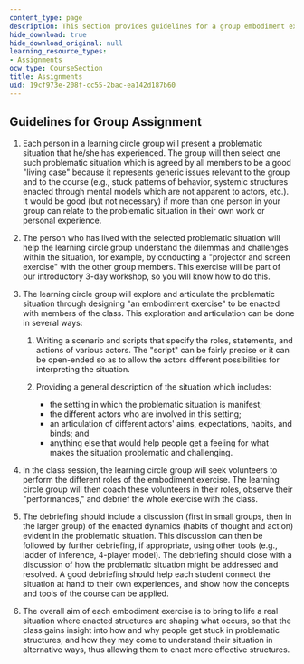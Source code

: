 ```yaml
---
content_type: page
description: This section provides guidelines for a group embodiment exercise.
hide_download: true
hide_download_original: null
learning_resource_types:
- Assignments
ocw_type: CourseSection
title: Assignments
uid: 19cf973e-208f-cc55-2bac-ea142d187b60
---
```


Guidelines for Group Assignment
-------------------------------

1.  Each person in a learning circle group will present a problematic situation that he/she has experienced. The group will then select one such problematic situation which is agreed by all members to be a good "living case" because it represents generic issues relevant to the group and to the course (e.g., stuck patterns of behavior, systemic structures enacted through mental models which are not apparent to actors, etc.). It would be good (but not necessary) if more than one person in your group can relate to the problematic situation in their own work or personal experience.
    
2.  The person who has lived with the selected problematic situation will help the learning circle group understand the dilemmas and challenges within the situation, for example, by conducting a "projector and screen exercise" with the other group members. This exercise will be part of our introductory 3-day workshop, so you will know how to do this.
    
3.  The learning circle group will explore and articulate the problematic situation through designing "an embodiment exercise" to be enacted with members of the class. This exploration and articulation can be done in several ways:
    
    1.  Writing a scenario and scripts that specify the roles, statements, and actions of various actors. The "script" can be fairly precise or it can be open-ended so as to allow the actors different possibilities for interpreting the situation.
        
    2.  Providing a general description of the situation which includes:
        *   the setting in which the problematic situation is manifest;
        *   the different actors who are involved in this setting;
        *   an articulation of different actors' aims, expectations, habits, and binds; and
        *   anything else that would help people get a feeling for what makes the situation problematic and challenging.
4.  In the class session, the learning circle group will seek volunteers to perform the different roles of the embodiment exercise. The learning circle group will then coach these volunteers in their roles, observe their "performances," and debrief the whole exercise with the class.
    
5.  The debriefing should include a discussion (first in small groups, then in the larger group) of the enacted dynamics (habits of thought and action) evident in the problematic situation. This discussion can then be followed by further debriefing, if appropriate, using other tools (e.g., ladder of inference, 4-player model). The debriefing should close with a discussion of how the problematic situation might be addressed and resolved. A good debriefing should help each student connect the situation at hand to their own experiences, and show how the concepts and tools of the course can be applied.
    
6.  The overall aim of each embodiment exercise is to bring to life a real situation where enacted structures are shaping what occurs, so that the class gains insight into how and why people get stuck in problematic structures, and how they may come to understand their situation in alternative ways, thus allowing them to enact more effective structures.
